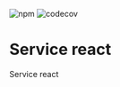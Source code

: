 ![npm](https://img.shields.io/npm/v/@txo/service-react)
![codecov](https://img.shields.io/codecov/c/github/technology-studio/service-react)
# Service react #

Service react
